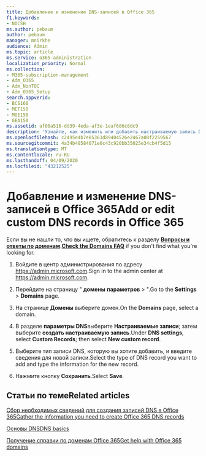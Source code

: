 ```yaml
---
title: Добавление и изменение DNS-записей в Office 365
f1.keywords:
- NOCSH
ms.author: pebaum
author: pebaum
manager: mnirkhe
audience: Admin
ms.topic: article
ms.service: o365-administration
localization_priority: Normal
ms.collection:
- M365-subscription-management
- Adm_O365
- Adm_NonTOC
- Adm_O365_Setup
search.appverid:
- BCS160
- MET150
- MOE150
- GEA150
ms.assetid: af00a516-dd39-4eda-af3e-1eaf686c8dc9
description: 'Узнайте, как изменить или добавить настраиваемую запись DNS в Office 365. '
ms.openlocfilehash: c2495e4b7e85361d89404526e2467a08f2259567
ms.sourcegitcommit: 4a34b48584071e0c43c920bb35025e34cb4f5d15
ms.translationtype: MT
ms.contentlocale: ru-RU
ms.lasthandoff: 04/09/2020
ms.locfileid: "43212525"
---
```

# <a name="add-or-edit-custom-dns-records-in-office-365"></a><span data-ttu-id="e56dc-103">Добавление и изменение DNS-записей в Office 365</span><span class="sxs-lookup"><span data-stu-id="e56dc-103">Add or edit custom DNS records in Office 365</span></span>

 <span data-ttu-id="e56dc-104">Если вы не нашли то, что вы ищете, обратитесь к разделу **[Вопросы и ответы по доменам](../setup/domains-faq.md)**.</span><span class="sxs-lookup"><span data-stu-id="e56dc-104">**[Check the Domains FAQ](../setup/domains-faq.md)** if you don't find what you're looking for.</span></span> 

1. <span data-ttu-id="e56dc-105">Войдите в центр администрирования по адресу <a href="https://go.microsoft.com/fwlink/p/?linkid=2024339" target="_blank">https://admin.microsoft.com</a>.</span><span class="sxs-lookup"><span data-stu-id="e56dc-105">Sign in to the admin center at <a href="https://go.microsoft.com/fwlink/p/?linkid=2024339" target="_blank">https://admin.microsoft.com</a>.</span></span>   

2. <span data-ttu-id="e56dc-106">Перейдите на страницу " **домены** **параметров** \> ".</span><span class="sxs-lookup"><span data-stu-id="e56dc-106">Go to the **Settings** \> **Domains** page.</span></span>

3. <span data-ttu-id="e56dc-107">На странице **Домены** выберите домен.</span><span class="sxs-lookup"><span data-stu-id="e56dc-107">On the **Domains** page, select a domain.</span></span> 
    
4. <span data-ttu-id="e56dc-108">В разделе **параметры DNS**выберите **Настраиваемые записи**; затем выберите **создать настраиваемую запись**.</span><span class="sxs-lookup"><span data-stu-id="e56dc-108">Under **DNS settings**, select **Custom Records**; then select **New custom record**.</span></span>

5. <span data-ttu-id="e56dc-109">Выберите тип записи DNS, которую вы хотите добавить, и введите сведения для новой записи.</span><span class="sxs-lookup"><span data-stu-id="e56dc-109">Select the type of DNS record you want to add and type the information for the new record.</span></span>
    
6. <span data-ttu-id="e56dc-110">Нажмите кнопку **Сохранить**.</span><span class="sxs-lookup"><span data-stu-id="e56dc-110">Select **Save**.</span></span>

## <a name="related-articles"></a><span data-ttu-id="e56dc-111">Статьи по теме</span><span class="sxs-lookup"><span data-stu-id="e56dc-111">Related articles</span></span>

[<span data-ttu-id="e56dc-112">Сбор необходимых сведений для создания записей DNS в Office 365</span><span class="sxs-lookup"><span data-stu-id="e56dc-112">Gather the information you need to create Office 365 DNS records</span></span>](../get-help-with-domains/information-for-dns-records.md)

[<span data-ttu-id="e56dc-113">Основы DNS</span><span class="sxs-lookup"><span data-stu-id="e56dc-113">DNS basics</span></span>](../get-help-with-domains/dns-basics.md)

[<span data-ttu-id="e56dc-114">Получение справки по доменам Office 365</span><span class="sxs-lookup"><span data-stu-id="e56dc-114">Get help with Office 365 domains</span></span>](../get-help-with-domains/get-help-with-domains.md)


